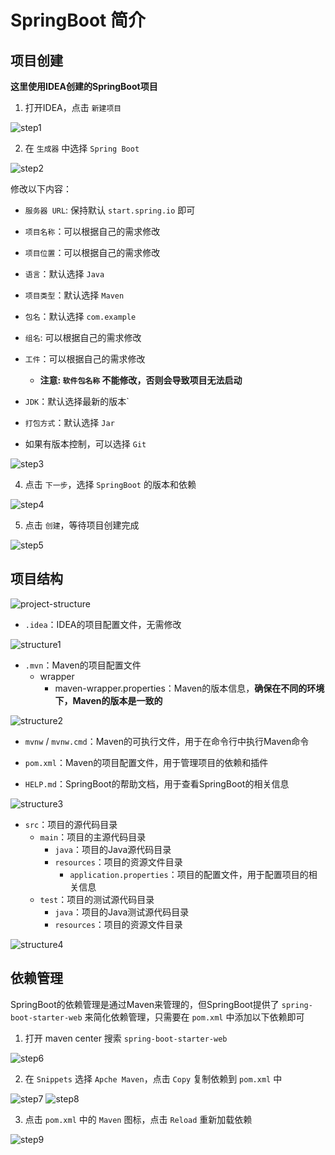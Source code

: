 # SpringBoot 简介

## 项目创建

**这里使用IDEA创建的SpringBoot项目**

1. 打开IDEA，点击 `新建项目`

![step1](imgs/step1.png)

2. 在 `生成器` 中选择 `Spring Boot`

![step2](imgs/step2.png)

修改以下内容：

- `服务器 URL`: 保持默认 `start.spring.io` 即可
- `项目名称`：可以根据自己的需求修改
- `项目位置`：可以根据自己的需求修改
- `语言`：默认选择 `Java`
- `项目类型`：默认选择 `Maven`
- `包名`：默认选择 `com.example`
- `组名`: 可以根据自己的需求修改
- `工件`：可以根据自己的需求修改
    - **注意: `软件包名称` 不能修改，否则会导致项目无法启动**
- `JDK`：默认选择最新的版本`
- `打包方式`：默认选择 `Jar`

- 如果有版本控制，可以选择 `Git`

![step3](imgs/step3.png)

4. 点击 `下一步`，选择 `SpringBoot` 的版本和依赖

![step4](imgs/step4.png)

5. 点击 `创建`，等待项目创建完成

![step5](imgs/step5.png)

## 项目结构

![project-structure](imgs/project-structure.png)

- `.idea`：IDEA的项目配置文件，无需修改

![structure1](imgs/structure1.png)

- `.mvn`：Maven的项目配置文件
    - wrapper
        - maven-wrapper.properties：Maven的版本信息，**确保在不同的环境下，Maven的版本是一致的**

![structure2](imgs/structure2.png)

- `mvnw` / `mvnw.cmd`：Maven的可执行文件，用于在命令行中执行Maven命令

- `pom.xml`：Maven的项目配置文件，用于管理项目的依赖和插件

- `HELP.md`：SpringBoot的帮助文档，用于查看SpringBoot的相关信息

![structure3](imgs/structure3.png)

- `src`：项目的源代码目录
    - `main`：项目的主源代码目录
        - `java`：项目的Java源代码目录
        - `resources`：项目的资源文件目录
            - `application.properties`：项目的配置文件，用于配置项目的相关信息
    - `test`：项目的测试源代码目录
        - `java`：项目的Java测试源代码目录
        - `resources`：项目的资源文件目录

![structure4](imgs/structure4.png)


## 依赖管理

SpringBoot的依赖管理是通过Maven来管理的，但SpringBoot提供了 `spring-boot-starter-web` 来简化依赖管理，只需要在 `pom.xml` 中添加以下依赖即可

1. 打开 maven center 搜索 `spring-boot-starter-web`

![step6](imgs/step6.png)

2. 在 `Snippets` 选择 `Apche Maven`，点击 `Copy` 复制依赖到 `pom.xml` 中

![step7](imgs/step7.png)
![step8](imgs/step8.png)

3. 点击 `pom.xml` 中的 `Maven` 图标，点击 `Reload` 重新加载依赖

![step9](imgs/step9.png)